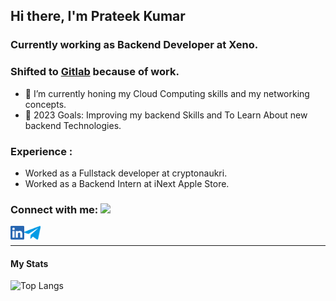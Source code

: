 ## Hi there, I'm Prateek Kumar
### Currently working as Backend Developer at Xeno.
  
### Shifted to [Gitlab](https://gitlab.com/prateek.kumar2) because of work. 

- 🌱 I’m currently honing my Cloud Computing skills and my networking concepts.
- 🥅 2023 Goals: Improving my backend Skills and To Learn About new backend Technologies.

### Experience :
- Worked as a Fullstack developer at cryptonaukri.
- Worked as a Backend Intern at iNext Apple Store. 

### Connect with me: <img src="https://media.giphy.com/media/LnQjpWaON8nhr21vNW/giphy.gif" height="32">

[<img align="left" alt="Sabesan | LinkedIn" height="22px" src="./SocialLogo/LinkedIn.png" />][linkedin]
[<img align="left" alt="Sabesan | Telegram" height="22px" src="./SocialLogo/Telegram.png" />][telegram]

<br />


---
[linkedin]: https://www.linkedin.com/in/prateek-kumar-2252ab1a3/
[gmail]: mailto:prateekkumartiwari01@gmail.com
[telegram]: https://telegram.me/enforc3rr

#### My Stats 
![Top Langs](https://github-readme-stats.vercel.app/api/top-langs/?username=enforc3rr&theme=tokyonight)
